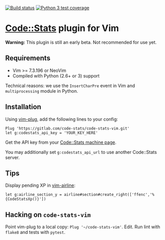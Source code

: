 [![Build status](https://gitlab.com/code-stats/code-stats-vim/badges/master/build.svg)](https://gitlab.com/code-stats/code-stats-vim/pipelines)
[![Python 3 test coverage](https://gitlab.com/code-stats/code-stats-vim/badges/master/coverage.svg)](https://gitlab.com/code-stats/code-stats-vim/-/jobs/)

# [Code::Stats](https://codestats.net) plugin for Vim

**Warning:** This plugin is still an early beta. Not recommended for use yet.

## Requirements

- Vim >= 7.3.196 or NeoVim
- Compiled with Python (2.6+ or 3) support

Technical reasons: we use the `InsertCharPre` event in Vim and `multiprocessing` module in Python.

## Installation

Using [vim-plug](https://github.com/junegunn/vim-plug), add the following lines to your config:

```
Plug 'https://gitlab.com/code-stats/code-stats-vim.git'
let g:codestats_api_key = 'YOUR_KEY_HERE'
```

Get the API key from your [Code::Stats machine page](https://codestats.net/my/machines).

You may additionally set `g:codestats_api_url` to use another Code::Stats server.

## Tips

Display pending XP in [vim-airline](https://github.com/vim-airline/vim-airline):

```
let g:airline_section_y = airline#section#create_right(['ffenc','%{CodeStatsXp()}'])
```

## Hacking on `code-stats-vim`

Point vim-plug to a local copy: `Plug '~/code-stats-vim'`. Edit. Run lint with `flake8` and tests with `pytest`.
